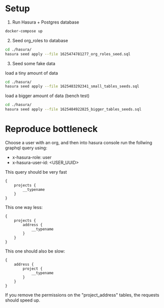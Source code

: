 # Setup

1. Run Hasura + Postgres database
```bash
docker-compose up
```

2. Seed org_roles to database

```bash
cd ./hasura/
hasura seed apply --file 1625474781277_org_roles_seed.sql
```

3. Seed some fake data

load a tiny amount of data
```bash
cd ./hasura/
hasura seed apply --file 1625483292341_small_tables_seeds.sql
```

load a bigger amount of data (bench test)
```bash
cd ./hasura/
hasura seed apply --file 1625484922825_bigger_tables_seeds.sql
```


# Reproduce bottleneck

Choose a user with an org, and then into hasura console run the follwing graphql query using:

- x-hasura-role: user
- x-hasura-user-id: <USER_UUID>

This query should be very fast
```gql
{
    projects {
        __typename
    }
}
```

This one way less:
```gql
{
    projects {
        address {
            __typename
        }
    }
}
```

This one should also be slow:

```gql
{
    address {
        project {
            __typename
        }
    }
}
```

If you remove the permissions on the "project_address" tables, the requests should speed up. 